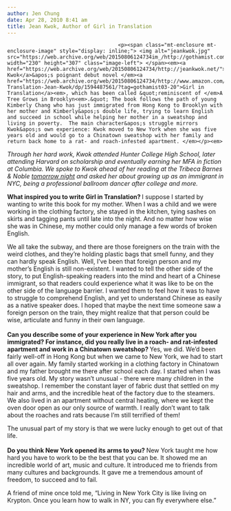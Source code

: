 ```yaml
---
author: Jen Chung
date: Apr 28, 2010 8:41 am
title: Jean Kwok, Author of Girl in Translation
---
```


	
										<p><span class="mt-enclosure mt-enclosure-image" style="display: inline;"> <img alt="jeankwok.jpg" src="https://web.archive.org/web/20150806124734im_/http://gothamist.com/attachments/jen/jeankwok.jpg" width="230" height="307" class="image-left"> </span><em><a href="https://web.archive.org/web/20150806124734/http://jeankwok.net/">Jean Kwok</a>&apos;s poignant debut novel </em><a href="https://web.archive.org/web/20150806124734/http://www.amazon.com/Girl-Translation-Jean-Kwok/dp/1594487561/?tag=gothamist03-20">Girl in Translation</a><em>, which has been called &quot;reminiscent of </em>A Tree Grows in Brooklyn<em>.&quot; The book follows the path of young Kimberly Chang who has just immigrated from Hong Kong to Brooklyn with her mother and Kimberly&apos;s double life, trying to learn English and succeed in school while helping her mother in a sweatshop and living in poverty.  The main character&apos;s struggle mirrors Kwok&apos;s own experience: Kwok moved to New York when she was five years old and would go to a Chinatown sweatshop with her family and return back home to a rat- and roach-infested apartment. </em></p><em>

</em><p><em>Through her hard work, Kwok attended Hunter College High School, later attending  Harvard on scholarship and eventually earning her MFA in fiction at Columbia. We spoke to Kwok ahead of her reading at the Tribeca Barnes &amp; Noble <a href="https://web.archive.org/web/20150806124734/http://store-locator.barnesandnoble.com/event/64400">tomorrow night</a> and asked her about growing up as an immigrant in NYC, being a professional ballroom dancer after college and more.</em></p>

<p><strong>What inspired you to write Girl in Translation?  </strong>I suppose I started by wanting to write this book for my mother.  When I was a child and we were working in the clothing factory, she stayed in the kitchen, tying sashes on skirts and tagging pants until late into the night.  And no matter how wise she was in Chinese, my mother could only manage a few words of broken English. </p>

<p>We all take the subway, and there are those foreigners on the train with the weird clothes, and they&#x2019;re holding plastic bags that smell funny, and they can hardly speak English.  Well, I&#x2019;ve been that foreign person and my mother&#x2019;s English is still non-existent.  I wanted to tell the other side of the story, to put English-speaking readers into the mind and heart of a Chinese immigrant, so that readers could experience what it was like to be on the other side of the language barrier.  I wanted them to feel how it was to have to struggle to comprehend English, and yet to understand Chinese as easily as a native speaker does.  I hoped that maybe the next time someone saw a foreign person on the train, they might realize that that person could be wise, articulate and funny in their own language.  <br>
 <br>
<strong>Can you describe some of your experience in New York after you immigrated?  For instance, did you really live in a roach- and rat-infested apartment and work in a Chinatown sweatshop?  </strong>Yes, we did.  We&#x2019;d been fairly well-off in Hong Kong but when we came to New York, we had to start all over again.  My family started working in a clothing factory in Chinatown and my father brought me there after school each day.  I started when I was five years old.  My story wasn&#x2019;t unusual - there were many children in the sweatshop.  I remember the constant layer of fabric dust that settled on my hair and arms, and the incredible heat of the factory due to the steamers.  We also lived in an apartment without central heating, where we kept the oven door open as our only source of warmth.  I really don&#x2019;t want to talk about the roaches and rats because I&#x2019;m still terrified of them! </p>

<p>The unusual part of my story is that we were lucky enough to get out of that life. <br>
 <br>
<strong>Do you think New York opened its arms to you?   </strong>New York taught me how hard you have to work to be the best that you can be.  It showed me an incredible world of art, music and culture. It introduced me to friends from many cultures and backgrounds. It gave me a tremendous amount of freedom, to succeed and to fail. </p>

<p>A friend of mine once told me, &#x201C;Living in New York City is like living on Krypton.  Once you learn how to walk in NY, you can fly everywhere else.&#x201D;   </p>					
										
									
				